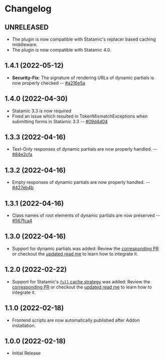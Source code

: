 # Changelog

## UNRELEASED

- The plugin is now compatible with Statamic's replacer based caching middleware.
- The plugin is now compatible with Statamic 4.0.

## 1.4.1 (2022-05-12)

- **Security-Fix**: The signature of rendering URLs of dynamic partials is now properly checked -- [#a216e5a](https://github.com/alpshq/statamic-cache-evader/commit/a216e5a)

## 1.4.0 (2022-04-30)

- Statamic 3.3 is now required
- Fixed an issue which resulted in TokenMismatchExceptions when submitting forms in Statamic 3.3 -- [#09d4d04](https://github.com/alpshq/statamic-cache-evader/commit/09d4d04)

## 1.3.3 (2022-04-16)

- Text-Only responses of dynamic partials are now properly handled. -- [#84e2cfa](https://github.com/alpshq/statamic-cache-evader/commit/84e2cfa)

## 1.3.2 (2022-04-16)

- Empty responses of dynamic partials are now properly handled. -- [#427eb4b](https://github.com/alpshq/statamic-cache-evader/commit/427eb4b)

## 1.3.1 (2022-04-16)

- Class names of root elements of dynamic partials are now preserved -- [#567fca4](https://github.com/alpshq/statamic-cache-evader/commit/567fca481a87973f7a69564e1d8ec2f5b31ef05f) 

## 1.3.0 (2022-04-16)

- Support for dynamic partials was added: Review the [corresponding PR](https://github.com/alpshq/statamic-cache-evader/pull/2) or checkout the [updated read me](README.md) to learn how to integrate it.

## 1.2.0 (2022-02-22)

- Support for Statamic's [`full` cache strategy](https://statamic.dev/static-caching#file-driver) was added: Review the [corresponding PR](https://github.com/alpshq/statamic-cache-evader/pull/1) or checkout the [updated read me](README.md) to learn how to integrate it.

## 1.1.0 (2022-02-18)

- Frontend scripts are now automatically published after Addon installation.

## 1.0.0 (2022-02-18)

- Initial Release
